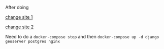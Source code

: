 After doing

[change site 1](https://github.com/CONABIO/geonode/blob/issues-6-8/change_domain_example.com/change_example.com_site_django_1.png)

[change site 2](https://github.com/CONABIO/geonode/blob/issues-6-8/change_domain_example.com/change_example.com_site_django_2.png)

Need to do a `docker-compose stop` and then `docker-compose up -d django geoserver postgres nginx`
